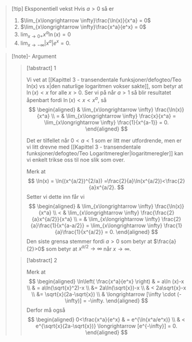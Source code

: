 > [!tip] Eksponentiell vekst 
> Hvis $a>0$ så er 
> 1. $\lim_{x\longrightarrow \infty}\frac{\ln(x)}{x^a} = 0$
> 2. $\lim_{x\longrightarrow \infty}\frac{x^a}{e^x} = 0$
> 3. $\lim_{x\longrightarrow 0+} x^a\ln(x) = 0$
> 4. $\lim_{x\longrightarrow -\infty}|x^a|e^x = 0$.

> [!note]- Argument 
> 
> > [!abstract] 1
> > 
> > Vi vet at [[Kapittel 3 - transendentale funksjoner/defogteo/Teo ln(x) vs x|den naturlige logaritmen vokser sakte]], som betyr at $\ln(x)< x$ for alle $x>0$. Ser vi på når $a>1$ så blir resultatet åpenbart fordi $\ln(x)<x < x^a$, så
> > $$
> > \begin{aligned} 
> > & \lim_{x\longrightarrow  \infty} \frac{\ln(x)}{x^a}  \\ = & \lim_{x\longrightarrow  \infty} \frac{x}{x^a} = \lim_{x\longrightarrow  \infty} \frac{1}{x^{a-1}} = 0.
> > \end{aligned} 
> > $$ 
> > 
> > Det er tilfellet når $0<a<1$ som er litt mer utfordrende, men er vi litt drevne med [[Kapittel 3 - transendentale funksjoner/defogteo/Teo Logaritmeregler|logaritmeregler]] kan vi enkelt trikse oss til noe slik som over. 
> > 
> > Merk at 
> > $$
> > \ln(x) = \ln((x^{a/2})^{2/a}) =\frac{2}{a}\ln(x^{a/2})<\frac{2}{a}x^{a/2}.
> > $$
> > Setter vi dette inn får vi
> > $$
> > \begin{aligned} 
> > & \lim_{x\longrightarrow  \infty} \frac{\ln(x)}{x^a}  \\ < & \lim_{x\longrightarrow  \infty} \frac{\frac{2}{a}x^{a/2}}{x^a} \\ = & \lim_{x\longrightarrow  \infty} \frac{2}{a}\frac{1}{x^{a-a/2}} = \lim_{x\longrightarrow  \infty} \frac{1}{a}\frac{1}{x^{a/2}} = 0.
> > \end{aligned} 
> > $$
> > Den siste grensa stemmer fordi $a>0$ som betyr at $\frac{a}{2}>0$ som betyr at $x^{a/2}\longrightarrow \infty$ når $x\longrightarrow \infty$.
> 
> 
> > [!abstract] 2
> > 
> > Merk at 
> > $$
> > \begin{aligned} 
> > \ln\left( \frac{x^a}{e^x} \right) & = a\ln (x)-x \\ & = a\ln(\sqrt{x}^2)-x \\ &= 2a\ln(\sqrt{x})-x \\ & < 2a\sqrt{x}-x \\ &= \sqrt{x}(2a-\sqrt{x}) \\ & \longrightarrow  [\infty \cdot (-\infty)] = -\infty.
> > \end{aligned} 
> > $$
> > Derfor må også 
> > $$
> > \begin{aligned} 
> > 0<\frac{x^a}{e^x} & = e^{\ln(x^a/e^x)} \\ & < e^{\sqrt{x}(2a-\sqrt{x})} \longrightarrow   [e^{-\infty}] = 0.
> > \end{aligned} 
> > $$



